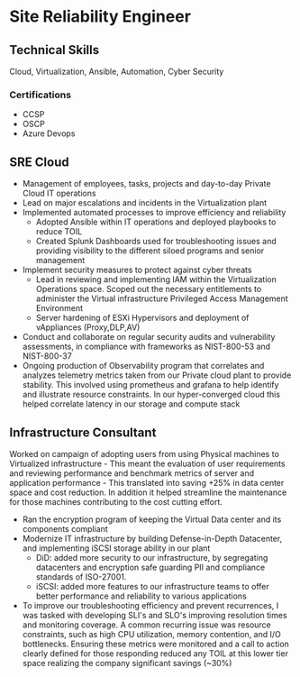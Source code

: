 # Site Reliability Engineer

## Technical Skills
Cloud, Virtualization, Ansible, Automation, Cyber Security

### Certifications
- CCSP
- OSCP
- Azure Devops 

## SRE Cloud
- Management of employees, tasks, projects and day-to-day Private Cloud IT operations
- Lead on major escalations and incidents in the Virtualization plant 
- Implemented automated processes to improve efficiency and reliability
	- Adopted Ansible within IT operations and deployed playbooks to reduce TOIL
	- Created Splunk Dashboards used for troubleshooting issues and providing visibility to the different siloed programs and senior management
- Implement security measures to protect against cyber threats 
	- Lead in reviewing and implementing IAM within the Virtualization Operations space. Scoped out the necessary entitlements to administer the Virtual infrastructure Privileged Access Management Environment
	- Server hardening of ESXi Hypervisors and deployment of vAppliances (Proxy,DLP,AV)
-  Conduct and collaborate on regular security audits and vulnerability assessments, in compliance with frameworks as NIST-800-53 and NIST-800-37
- Ongoing production of Observability program that correlates and analyzes telemetry metrics taken from our Private cloud plant to provide stability. This involved using prometheus and grafana to help identify and illustrate resource constraints. In our hyper-converged cloud this helped correlate latency in our storage and compute stack 

## Infrastructure Consultant
Worked on campaign of adopting users from using Physical machines to Virtualized infrastructure
	- This meant the evaluation of user requirements and reviewing performance and benchmark metrics of server and application performance
	- This translated into saving +25% in data center space and cost reduction. In addition it helped streamline the maintenance for those machines contributing to the cost cutting effort.
- Ran the encryption program of keeping the Virtual Data center and its components compliant
- Modernize IT infrastructure by building Defense-in-Depth Datacenter, and implementing iSCSI storage ability in our plant 
	- DiD: added more security to our infrastructure, by segregating datacenters and encryption safe guarding PII and compliance standards of ISO-27001.
	- iSCSI: added more features to our infrastructure teams to offer better performance and reliability to various applications
- To improve our troubleshooting efficiency and prevent recurrences, I was tasked with developing SLI's and SLO's improving resolution times and monitoring coverage. A common recurring issue was resource constraints, such as high CPU utilization, memory contention, and I/O bottlenecks. Ensuring these metrics were monitored and a call to action clearly defined for those responding reduced any TOIL at this lower tier space realizing the company significant savings (~30%) 
